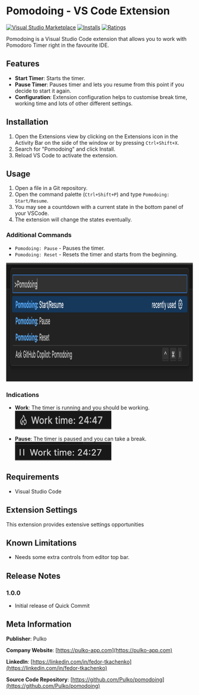 # Pomodoing - VS Code Extension

[![Visual Studio Marketplace](https://img.shields.io/visual-studio-marketplace/v/pulko.pomodoing)](https://marketplace.visualstudio.com/items?itemName=pulko.pomodoing)
[![Installs](https://img.shields.io/visual-studio-marketplace/i/pulko.pomodoing)](https://marketplace.visualstudio.com/items?itemName=pulko.pomodoing)
[![Ratings](https://img.shields.io/visual-studio-marketplace/r/pulko.pomodoing)](https://marketplace.visualstudio.com/items?itemName=pulko.pomodoing)

Pomodoing is a Visual Studio Code extension that allows you to work with Pomodoro Timer right in the favourite IDE.

## Features

- **Start Timer**: Starts the timer.
- **Pause Timer**: Pauses timer and lets you resume from this point if you decide to start it again.
- **Configuration**: Extension configuration helps to customise break time, working time and lots of other different settings.

## Installation

1. Open the Extensions view by clicking on the Extensions icon in the Activity Bar on the side of the window or by pressing `Ctrl+Shift+X`.
2. Search for "Pomodoing" and click Install.
3. Reload VS Code to activate the extension.

## Usage

1. Open a file in a Git repository.
2. Open the command palette (`Ctrl+Shift+P`) and type `Pomodoing: Start/Resume`.
3. You may see a countdown with a current state in the bottom panel of your VSCode.
4. The extension will change the states eventually.

### Additional Commands

- `Pomodoing: Pause` - Pauses the timer.
- `Pomodoing: Reset` - Resets the timer and starts from the beginning.

<img width="1256" height="320" src="assets/commands.png">

### Indications

- **Work**: The timer is running and you should be working.
  <img width="260" height="50" src="assets/work_time.png">

- **Pause**: The timer is paused and you can take a break.
  <img width="260" height="50" src="assets/pause_time.png">

## Requirements

- Visual Studio Code

## Extension Settings

This extension provides extensive settings opportunities

## Known Limitations

- Needs some extra controls from editor top bar.

## Release Notes

### 1.0.0

- Initial release of Quick Commit

## Meta Information

**Publisher**: Pulko

**Company Website**: [https://pulko-app.com](https://pulko-app.com)

**LinkedIn**: [https://linkedin.com/in/fedor-tkachenko](https://linkedin.com/in/fedor-tkachenko)

**Source Code Repository**: [https://github.com/Pulko/pomodoing](https://github.com/Pulko/pomodoing)
